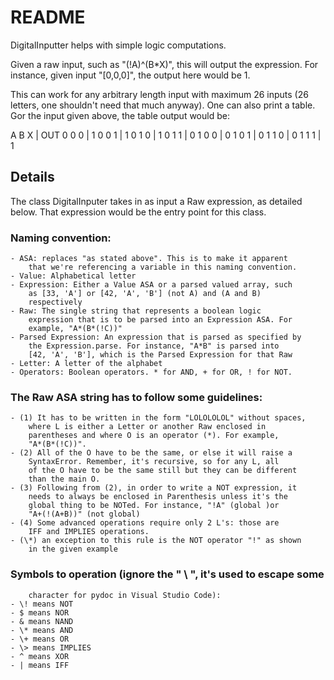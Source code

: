 # README

DigitalInputter helps with simple logic computations.

Given a raw input, such as "(!A)^(B\*X)", this will output the expression. For instance, given input "[0,0,0]", the output here would be 1.

This can work for any arbitrary length input with maximum 26 inputs (26 letters, one shouldn't need that much anyway). One can also print a table. Gor the input given above, the table output would be:

A B X | OUT
0 0 0 | 1
0 0 1 | 1
0 1 0 | 1
0 1 1 | 0
1 0 0 | 0
1 0 1 | 0
1 1 0 | 0
1 1 1 | 1

## Details

The class DigitalInputer takes in as input a Raw expression, as detailed below. That expression would be the entry point for this class. 

### Naming convention:

    - ASA: replaces "as stated above". This is to make it apparent
        that we're referencing a variable in this naming convention.
    - Value: Alphabetical letter
    - Expression: Either a Value ASA or a parsed valued array, such 
        as [33, 'A'] or [42, 'A', 'B'] (not A) and (A and B) 
        respectively
    - Raw: The single string that represents a boolean logic
        expression that is to be parsed into an Expression ASA. For
        example, "A*(B*(!C))"
    - Parsed Expression: An expression that is parsed as specified by
        the Expression.parse. For instance, "A*B" is parsed into 
        [42, 'A', 'B'], which is the Parsed Expression for that Raw
    - Letter: A letter of the alphabet
    - Operators: Boolean operators. * for AND, + for OR, ! for NOT.

### The Raw ASA string has to follow some guidelines:

    - (1) It has to be written in the form "LOLOLOLOL" without spaces, 
        where L is either a Letter or another Raw enclosed in 
        parentheses and where O is an operator (*). For example, 
        "A*(B*(!C))".
    - (2) All of the O have to be the same, or else it will raise a 
        SyntaxError. Remember, it's recursive, so for any L, all 
        of the O have to be the same still but they can be different
        than the main O. 
    - (3) Following from (2), in order to write a NOT expression, it
        needs to always be enclosed in Parenthesis unless it's the
        global thing to be NOTed. For instance, "!A" (global )or 
        "A+(!(A+B))" (not global)
    - (4) Some advanced operations require only 2 L's: those are
        IFF and IMPLIES operations.
    - (\*) an exception to this rule is the NOT operator "!" as shown
        in the given example

### Symbols to operation (ignore the " \ ", it's used to escape some 
        character for pydoc in Visual Studio Code):
    - \! means NOT 
    - $ means NOR
    - & means NAND
    - \* means AND 
    - \+ means OR
    - \> means IMPLIES
    - ^ means XOR
    - | means IFF
